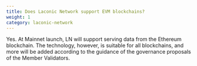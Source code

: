 ```yaml
---
title: Does Laconic Network support EVM blockchains?
weight: 1
category: laconic-network
---
```


Yes. At Mainnet launch, LN will support serving data from the Ethereum blockchain. The technology, however, is suitable for all blockchains, and more will be added according to the guidance of the governance proposals of the Member Validators.
